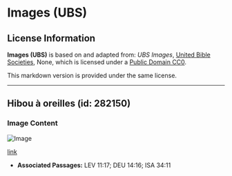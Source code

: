 # Images (UBS)

## License Information

**Images (UBS)** is based on and adapted from: _UBS Images_, [United Bible Societies](https://unitedbiblesocieties.org/), None, which is licensed under a [Public Domain CC0](https://creativecommons.org/public-domain/cc0/).

This markdown version is provided under the same license.



--------------------------------

## Hibou à oreilles (id: 282150)

### Image Content

![Image](https://cdn.aquifer.bible/aquifer-content/resources/Media/WEB-0194_eared_owl.jpg)

[link](https://cdn.aquifer.bible/aquifer-content/resources/Media/WEB-0194_eared_owl.jpg)

* **Associated Passages:** LEV 11:17; DEU 14:16; ISA 34:11

